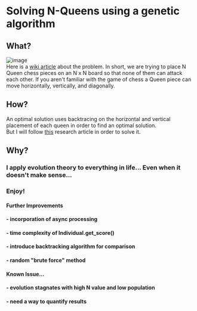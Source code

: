 # Solving N-Queens using a genetic algorithm

## What?
![image](https://miro.medium.com/max/914/1*SVCP2lIp1jfzJuQn_QUeVg.png "nQueens")  
Here is a [wiki article](https://en.wikipedia.org/wiki/Eight_queens_puzzle) about the problem.
In short, we are trying to place N Queen chess pieces on an N x N board so that none of them can attack each other. 
If you aren't familiar with the game of chess a Queen piece can move horizontally, vertically, and diagonally.  


## How?
An optimal solution uses backtracing on the horizontal and vertical placement of each queen in order to find an optimal solution.  
But I will follow [this](https://arxiv.org/ftp/arxiv/papers/1802/1802.02006.pdf) research article in order to solve it.  
 

## Why?
### I apply evolution theory to everything in life... Even when it doesn't make sense...
### Enjoy!

#### Further Improvements
#### - incorporation of async processing
#### - time complexity of Individual.get_score()
#### - introduce backtracking algorithm for comparison
#### - random "brute force" method

#### Known Issue...
#### - evolution stagnates with high N value and low population
#### - need a way to quantify results
